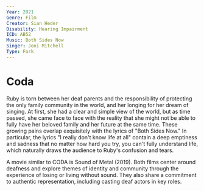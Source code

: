 ```yaml
---
Year: 2021
Genre: Film
Creator: Sian Heder
Disability: Hearing Impairment
ICD: AB52
Music: Both Sides Now
Singer: Joni Mitchell
Type: Fork
---
```


# Coda

Ruby is torn between her deaf parents and the responsibility of protecting the only family community in the world, and her longing for her dream of singing. At first, she had a clear and simple view of the world, but as time passed, she came face to face with the reality that she might not be able to fully have her beloved family and her future at the same time. These growing pains overlap exquisitely with the lyrics of "Both Sides Now." In particular, the lyrics "I really don't know life at all" contain a deep emptiness and sadness that no matter how hard you try, you can't fully understand life, which naturally draws the audience to Ruby's confusion and tears.

A movie similar to CODA is Sound of Metal (2019).
Both films center around deafness and explore themes of identity and community through the experience of losing or living without sound. They also share a commitment to authentic representation, including casting deaf actors in key roles.





